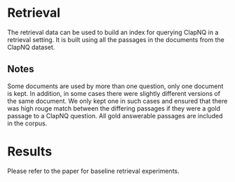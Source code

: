 # Retrieval 

The retrieval data can be used to build an index for querying ClapNQ in a retrieval setting. It is built using all the passages in the documents from the ClapNQ dataset.

## Notes
 
Some documents are used by more than one question, only one document is kept. In addition, in some cases there were slightly different versions of the same document. We only kept one in such cases and ensured that there was high rouge match between the differing passages if they were a gold passage to a ClapNQ question. All gold answerable passages are included in the corpus.

# Results

Please refer to the paper for baseline retrieval experiments.